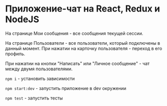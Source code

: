 # Приложение-чат на React, Redux и NodeJS

На странице Мои сообщения - все сообщения текущей сессии.

На странице Пользователи - все пользователи, который подключены в данный момент. При нажатии на карточку пользователя - переход в его профиль. 

При нажатии на кнопки "Написать" или "Личное сообщение" - чат между двумя пользователями.


`npm i` - установить зависимости

`npm start:dev` - запустить приложение в dev окружении

`npm test` - запустить тесты
